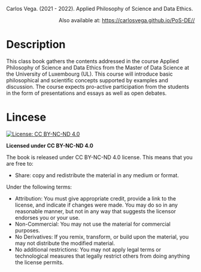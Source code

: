 Carlos Vega. (2021 - 2022). Applied Philosophy of Science and Data Ethics.

<p align="right">
    Also available at: <a href="https://carlosvega.github.io/PoS-DE//">https://carlosvega.github.io/PoS-DE//</a>
</p>

# Description

This class book gathers the contents addressed in the course Applied Philosophy of Science and Data Ethics from the Master of Data Science at the University of Luxembourg (UL). This course will introduce basic philosophical and scientific concepts supported by examples and discussion. The course expects pro-active participation from the students in the form of presentations and essays as well as open debates.

# Lincese

[![License: CC BY-NC-ND 4.0](https://img.shields.io/badge/License-CC%20BY--NC--ND%204.0-lightgrey.svg)](https://creativecommons.org/licenses/by-nc-nd/4.0/)

**Licensed under CC BY-NC-ND 4.0**

The book is released under CC BY-NC-ND 4.0 license. This means that you are free to:

- Share: copy and redistribute the material in any medium or format.

Under the following terms:

- Attribution: You must give appropriate credit, provide a link to the license, and indicate if changes were made. You may do so in any reasonable manner, but not in any way that suggests the licensor endorses you or your use.
- Non-Commercial: You may not use the material for commercial purposes.
- No Derivatives: If you remix, transform, or build upon the material, you may not distribute the modified material.
- No additional restrictions: You may not apply legal terms or technological measures that legally restrict others from doing anything the license permits.
